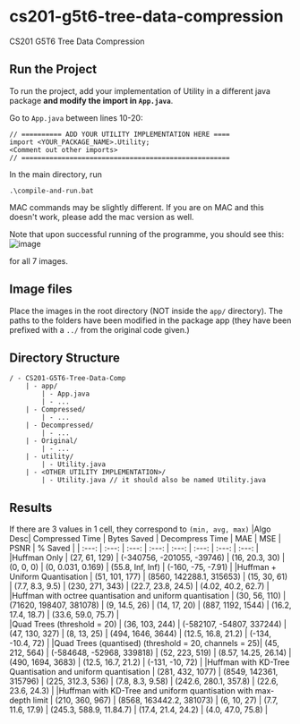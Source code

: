 # cs201-g5t6-tree-data-compression
CS201 G5T6 Tree Data Compression

## Run the Project
To run the project, add your implementation of Utility in a different java package **and modify the import in `App.java`**. 

Go to `App.java` between lines 10-20:
```
// ========== ADD YOUR UTILITY IMPLEMENTATION HERE ====
import <YOUR_PACKAGE_NAME>.Utility;
<Comment out other imports>
// ====================================================
```

In the main directory, run 
```
.\compile-and-run.bat
```
MAC commands may be slightly different. If you are on MAC and this doesn't work, please add the mac version as well.

Note that upon successful running of the programme, you should see this:
![image](https://github.com/JET2001/cs201-g5t6-tree-data-compression/assets/91585955/fd0e5a6e-352b-468f-92bb-87da43ec22a9)

for all 7 images.

## Image files
Place the images in the root directory (NOT inside the `app/` directory). The paths to the folders have been modified in the package app (they have been prefixed with a `../` from the original code given.)

## Directory Structure
```
/ - CS201-G5T6-Tree-Data-Comp
    | - app/
        | - App.java
        | - ...
    | - Compressed/
        | - ...
    | - Decompressed/
        | - ...
    | - Original/
        | - ...
    | - utility/
        | - Utility.java
    | - <OTHER UTILITY IMPLEMENTATION>/
        | - Utility.java // it should also be named Utility.java
```
## Results
If there are 3 values in 1 cell, they correspond to `(min, avg, max)`
|Algo Desc| Compressed Time | Bytes Saved | Decompress Time | MAE | MSE | PSNR | % Saved |
| :---: | :---: | :---: | :---: | :---: | :---: | :---: | :---: |
|Huffman Only | (27, 61, 129) | (-340756, -201055, -39746) | (16, 20.3, 30) | (0, 0, 0) | (0, 0.031, 0.169) | (55.8, Inf, Inf) | (-160, -75, -7.91) |
|Huffman + Uniform Quantisation | (51, 101, 177) | (8560, 142288.1, 315653) | (15, 30, 61) | (7.7, 8.3, 9.5) | (230, 271, 343) | (22.7, 23.8, 24.5) | (4.02, 40.2, 62.7) |
|Huffman with octree quantisation and uniform quantisation | (30, 56, 110) | (71620, 198407, 381078) | (9, 14.5, 26) | (14, 17, 20) | (887, 1192, 1544) | (16.2, 17.4, 18.7) | (33.6, 59.0, 75.7) |  
|Quad Trees (threshold = 20) | (36, 103, 244) | (-582107, -54807, 337244) | (47, 130, 327) | (8, 13, 25) | (494, 1646, 3644) | (12.5, 16.8, 21.2) | (-134, -10.4, 72) | 
|Quad Trees (quantised) (threshold = 20, channels = 25)| (45, 212, 564) | (-584648, -52968, 339818) | (52, 223, 519) | (8.57, 14.25, 26.14) | (490, 1694, 3683) | (12.5, 16.7, 21.2) | (-131, -10, 72) |
|Huffman with KD-Tree Quantisation and uniform quantisation | (281, 432, 1077) | (8549, 142361, 315796) | (225, 312.3, 536) | (7.8, 8.3, 9.58) | (242.6, 280.1, 357.8) | (22.6, 23.6, 24.3) |
|Huffman with KD-Tree and uniform quantisation with max-depth limit | (210, 360, 967) | (8568, 163442.2, 381073) | (6, 10, 27) | (7.7, 11.6, 17.9) | (245.3, 588.9, 11.84.7) | (17.4, 21.4, 24.2) | (4.0, 47.0, 75.8) |
